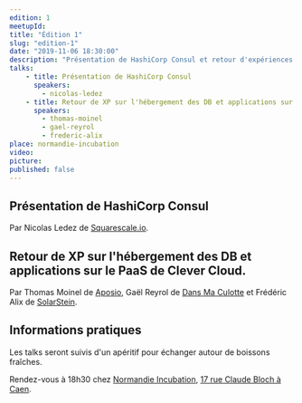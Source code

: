 ```yaml
---
edition: 1
meetupId: 
title: "Édition 1"
slug: "edition-1"
date: "2019-11-06 18:30:00"
description: "Présentation de HashiCorp Consul et retour d'expériences sur Clever Cloud"
talks:
    - title: Présentation de HashiCorp Consul
      speakers:
        - nicolas-ledez 
    - title: Retour de XP sur l'hébergement des DB et applications sur le PaaS de Clever Cloud
      speakers:
        - thomas-moinel
        - gael-reyrol
        - frederic-alix
place: normandie-incubation
video: 
picture: 
published: false
---
```


## Présentation de HashiCorp Consul
Par Nicolas Ledez de [Squarescale.io](https://www.squarescale.com/).

## Retour de XP sur l'hébergement des DB et applications sur le PaaS de Clever Cloud.
Par Thomas Moinel de [Aposio](https://aposio.com/), Gaël Reyrol de [Dans Ma Culotte](https://dansmaculotte.com/) et Frédéric Alix de [SolarStein](https://www.linkedin.com/company/solarsteinfr/).

## Informations pratiques

Les talks seront suivis d'un apéritif pour échanger autour de boissons fraîches.

Rendez-vous à 18h30 chez [Normandie Incubation](https://www.normandie-incubation.com/), [17 rue Claude Bloch à Caen](https://duckduckgo.com/?q=17+rue+Claude+Bloch+caen&atb=v192-3__&ia=maps&iaxm=maps).
